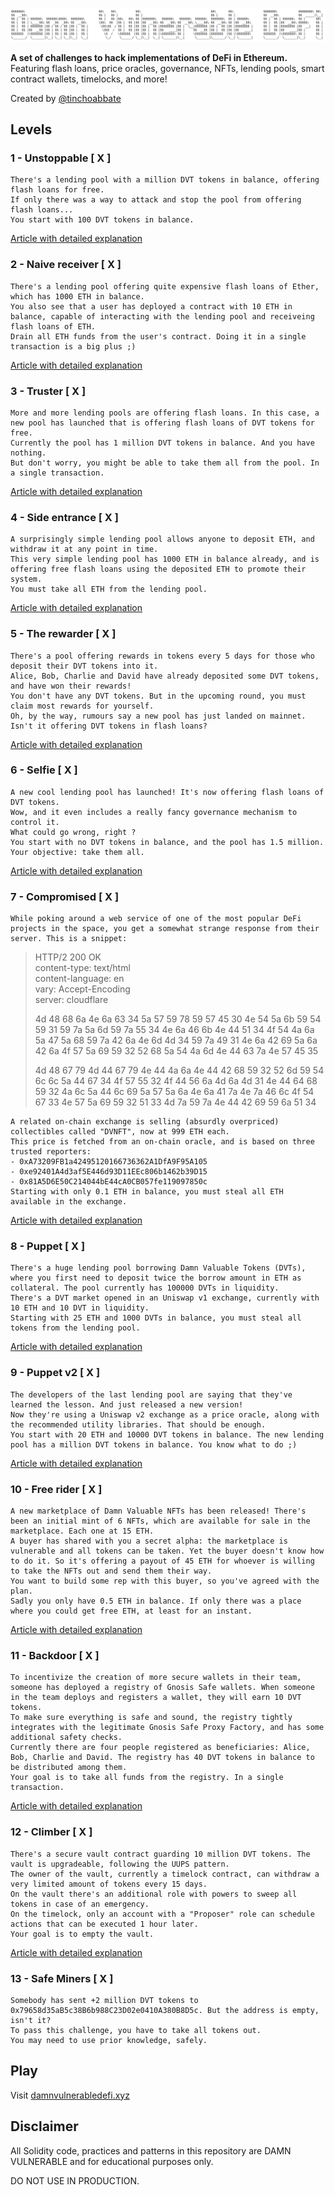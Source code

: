 ![](cover.png)

**A set of challenges to hack implementations of DeFi in Ethereum.**
Featuring flash loans, price oracles, governance, NFTs, lending pools, smart contract wallets, timelocks, and more!

Created by [@tinchoabbate](https://twitter.com/tinchoabbate)

## Levels

### **1 - Unstoppable [ X ]**

    There's a lending pool with a million DVT tokens in balance, offering flash loans for free.
    If only there was a way to attack and stop the pool from offering flash loans...
    You start with 100 DVT tokens in balance.

[Article with detailed explanation](https://medium.com/@juanxaviervalverde/damn-vulnerable-defi-unstoppable-level-1-solution-a1a31a632996)

### **2 - Naive receiver [ X ]**

    There's a lending pool offering quite expensive flash loans of Ether, which has 1000 ETH in balance.
    You also see that a user has deployed a contract with 10 ETH in balance, capable of interacting with the lending pool and receiveing flash loans of ETH.
    Drain all ETH funds from the user's contract. Doing it in a single transaction is a big plus ;)

[Article with detailed explanation](https://medium.com/@juanxaviervalverde/damn-vulnerable-defi-naive-receiver-level-2-solution-17d6a4763c7b)

### **3 - Truster [ X ]**

    More and more lending pools are offering flash loans. In this case, a new pool has launched that is offering flash loans of DVT tokens for free.
    Currently the pool has 1 million DVT tokens in balance. And you have nothing.
    But don't worry, you might be able to take them all from the pool. In a single transaction.

[Article with detailed explanation](https://medium.com/@juanxaviervalverde/damn-vulnerable-defi-truster-level-3-solution-3a08d34ad07b)

### **4 - Side entrance [ X ]**

    A surprisingly simple lending pool allows anyone to deposit ETH, and withdraw it at any point in time.
    This very simple lending pool has 1000 ETH in balance already, and is offering free flash loans using the deposited ETH to promote their system.
    You must take all ETH from the lending pool.

[Article with detailed explanation](https://medium.com/@juanxaviervalverde/damn-vulnerable-defi-side-entrance-level-4-solution-8d76d4d629e1)

### **5 - The rewarder [ X ]**

    There's a pool offering rewards in tokens every 5 days for those who deposit their DVT tokens into it.
    Alice, Bob, Charlie and David have already deposited some DVT tokens, and have won their rewards!
    You don't have any DVT tokens. But in the upcoming round, you must claim most rewards for yourself.
    Oh, by the way, rumours say a new pool has just landed on mainnet. Isn't it offering DVT tokens in flash loans?

[Article with detailed explanation](https://medium.com/@juanxaviervalverde/damn-vulnerable-defi-the-rewarder-level-5-solution-b0b94079cce1)

### **6 - Selfie [ X ]**

    A new cool lending pool has launched! It's now offering flash loans of DVT tokens.
    Wow, and it even includes a really fancy governance mechanism to control it.
    What could go wrong, right ?
    You start with no DVT tokens in balance, and the pool has 1.5 million. Your objective: take them all.

[Article with detailed explanation](https://medium.com/@juanxaviervalverde/damn-vulnerable-defi-selfie-level-6-solution-aa7bcf507aec)

### **7 - Compromised [ X ]**

    While poking around a web service of one of the most popular DeFi projects in the space, you get a somewhat strange response from their server. This is a snippet:

> HTTP/2 200 OK  
> content-type: text/html  
> content-language: en  
> vary: Accept-Encoding  
> server: cloudflare
>
> 4d 48 68 6a 4e 6a 63 34 5a 57 59 78 59 57 45 30 4e 54 5a 6b 59 54 59 31 59 7a 5a 6d 59 7a 55 34 4e 6a 46 6b 4e 44 51 34 4f 54 4a 6a 5a 47 5a 68 59 7a 42 6a 4e 6d 4d 34 59 7a 49 31 4e 6a 42 69 5a 6a 42 6a 4f 57 5a 69 59 32 52 68 5a 54 4a 6d 4e 44 63 7a 4e 57 45 35
>
> 4d 48 67 79 4d 44 67 79 4e 44 4a 6a 4e 44 42 68 59 32 52 6d 59 54 6c 6c 5a 44 67 34 4f 57 55 32 4f 44 56 6a 4d 6a 4d 31 4e 44 64 68 59 32 4a 6c 5a 44 6c 69 5a 57 5a 6a 4e 6a 41 7a 4e 7a 46 6c 4f 54 67 33 4e 57 5a 69 59 32 51 33 4d 7a 59 7a 4e 44 42 69 59 6a 51 34

    A related on-chain exchange is selling (absurdly overpriced) collectibles called "DVNFT", now at 999 ETH each.
    This price is fetched from an on-chain oracle, and is based on three trusted reporters:
    - 0xA73209FB1a42495120166736362A1DfA9F95A105
    - 0xe92401A4d3af5E446d93D11EEc806b1462b39D15
    - 0x81A5D6E50C214044bE44cA0CB057fe119097850c
    Starting with only 0.1 ETH in balance, you must steal all ETH available in the exchange.

[Article with detailed explanation](https://medium.com/@juanxaviervalverde/damn-vulnerable-defi-compromised-level-7-solution-ef9c5f31b0d7)

### **8 - Puppet [ X ]**

    There's a huge lending pool borrowing Damn Valuable Tokens (DVTs), where you first need to deposit twice the borrow amount in ETH as collateral. The pool currently has 100000 DVTs in liquidity.
    There's a DVT market opened in an Uniswap v1 exchange, currently with 10 ETH and 10 DVT in liquidity.
    Starting with 25 ETH and 1000 DVTs in balance, you must steal all tokens from the lending pool.

[Article with detailed explanation](https://medium.com/@juanxaviervalverde/damn-vulnerable-defi-puppet-level-8-solution-a156a28cef01)

### **9 - Puppet v2 [ X ]**

    The developers of the last lending pool are saying that they've learned the lesson. And just released a new version!
    Now they're using a Uniswap v2 exchange as a price oracle, along with the recommended utility libraries. That should be enough.
    You start with 20 ETH and 10000 DVT tokens in balance. The new lending pool has a million DVT tokens in balance. You know what to do ;)

[Article with detailed explanation](https://medium.com/@juanxaviervalverde/damn-vulnerable-defi-puppet-v2-level-9-solution-266a2ee7c70)

### **10 - Free rider [ X ]**

    A new marketplace of Damn Valuable NFTs has been released! There's been an initial mint of 6 NFTs, which are available for sale in the marketplace. Each one at 15 ETH.
    A buyer has shared with you a secret alpha: the marketplace is vulnerable and all tokens can be taken. Yet the buyer doesn't know how to do it. So it's offering a payout of 45 ETH for whoever is willing to take the NFTs out and send them their way.
    You want to build some rep with this buyer, so you've agreed with the plan.
    Sadly you only have 0.5 ETH in balance. If only there was a place where you could get free ETH, at least for an instant.

[Article with detailed explanation](https://medium.com/@juanxaviervalverde/damn-vulnerable-defi-free-rider-level-10-solution-e39fc43296c7)

### **11 - Backdoor [ X ]**

    To incentivize the creation of more secure wallets in their team, someone has deployed a registry of Gnosis Safe wallets. When someone in the team deploys and registers a wallet, they will earn 10 DVT tokens.
    To make sure everything is safe and sound, the registry tightly integrates with the legitimate Gnosis Safe Proxy Factory, and has some additional safety checks.
    Currently there are four people registered as beneficiaries: Alice, Bob, Charlie and David. The registry has 40 DVT tokens in balance to be distributed among them.
    Your goal is to take all funds from the registry. In a single transaction.

[Article with detailed explanation](https://medium.com/@juanxaviervalverde/damn-vulnerable-defi-backdoor-level-11-solution-bbb09332e5dd)

### **12 - Climber [ X ]**

    There's a secure vault contract guarding 10 million DVT tokens. The vault is upgradeable, following the UUPS pattern.
    The owner of the vault, currently a timelock contract, can withdraw a very limited amount of tokens every 15 days.
    On the vault there's an additional role with powers to sweep all tokens in case of an emergency.
    On the timelock, only an account with a "Proposer" role can schedule actions that can be executed 1 hour later.
    Your goal is to empty the vault.

[Article with detailed explanation](https://medium.com/@juanxaviervalverde/damn-vulnerable-defi-climber-level-12-solution-9b76357fbbfd)

### **13 - Safe Miners [ X ]**

    Somebody has sent +2 million DVT tokens to 0x79658d35aB5c38B6b988C23D02e0410A380B8D5c. But the address is empty, isn't it?
    To pass this challenge, you have to take all tokens out.
    You may need to use prior knowledge, safely.

## Play

Visit [damnvulnerabledefi.xyz](https://damnvulnerabledefi.xyz)

## Disclaimer

All Solidity code, practices and patterns in this repository are DAMN VULNERABLE and for educational purposes only.

DO NOT USE IN PRODUCTION.
